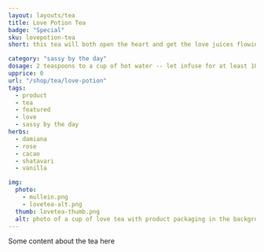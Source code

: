 ```yaml
---
layout: layouts/tea
title: Love Potion Tea
badge: "Special"
sku: lovepotion-tea
short: this tea will both open the heart and get the love juices flowing

category: "sassy by the day"
dosage: 2 teaspoons to a cup of hot water -- let infuse for at least 10 minutes before drinking.
upprice: 0
url: "/shop/tea/love-potion"
tags: 
  - product
  - tea
  - featured
  - love
  - sassy by the day
herbs:
  - damiana
  - rose
  - cacao
  - shatavari
  - vanilla

img: 
  photo:
    - mullein.png
    - lovetea-alt.png
  thumb: lovetea-thumb.png
  alt: photo of a cup of love tea with product packaging in the background.
---
```


Some content about the tea here